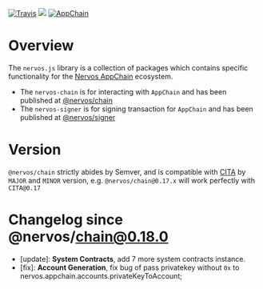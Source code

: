 [![Travis](https://travis-ci.org/cryptape/nervos.js.svg?branch=develop)](https://travis-ci.org/cryptape/nervos.js)
![](https://camo.githubusercontent.com/ecafd86d8356a1adc60fb4fd393bcc7584187f99/68747470733a2f2f696d672e736869656c64732e696f2f62616467652f6d61696e7461696e6564253230776974682d6c65726e612d6363303066662e737667)
[![AppChain](https://img.shields.io/badge/made%20for-Nervos%20AppChain-blue.svg)](https://appchain.nervos.org)

# Overview

The `nervos.js` library is a collection of packages which contains specific functionality for the [Nervos AppChain](http://appchain.nervos.org/) ecosystem.

- The `nervos-chain` is for interacting with `AppChain` and has been published at [@nervos/chain](https://www.npmjs.com/package/@nervos/chain)
- The `nervos-signer` is for signing transaction for `AppChain` and has been published at [@nervos/signer](https://www.npmjs.com/package/@nervos/signer)

# Version

`@nervos/chain` strictly abides by Semver, and is compatible with [CITA](https://github.com/cryptape/cita) by `MAJOR` and `MINOR` version, e.g. `@nervos/chain@0.17.x` will work perfectly with `CITA@0.17`

# Changelog since @nervos/chain@0.18.0

- [update]: **System Contracts**, add 7 more system contracts instance.
- [fix]: **Account Generation**, fix bug of pass privatekey without `0x` to nervos.appchain.accounts.privateKeyToAccount;
